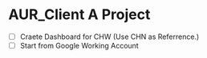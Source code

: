 # AUR_Client A Project

- [ ] Craete Dashboard for CHW (Use CHN as Referrence.)
- [ ] Start from Google Working Account